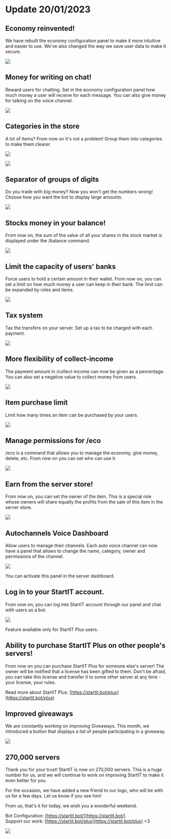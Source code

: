 # Update 20/01/2023

## Economy reinvented!

We have rebuilt the economy configuration panel to make it more intuitive and easier to use. We've also changed the way we save user data to make it secure.

![](jan23-eco-en.png)

## Money for writing on chat!

Reward users for chatting. Set in the economy configuration panel how much money a user will receive for each message. You can also give money for talking on the voice channel.

![](jan23-ecovoice-en.png)

## Categories in the store

A lot of items? From now on it's not a problem! Group them into categories to make them clearer.

![](jan23-ecocat-en.png)

![](jan23-ecocat2.png)

## Separator of groups of digits

Do you trade with big money? Now you won't get the numbers wrong! Choose how you want the bot to display large amounts.

![](jan23-ecosep-en.png)

## Stocks money in your balance!

From now on, the sum of the value of all your shares in the stock market is displayed under the /balance command.

![](jan23-ecobal-en.png)

## Limit the capacity of users' banks

Force users to hold a certain amount in their wallet. From now on, you can set a limit on how much money a user can keep in their bank. The limit can be expanded by roles and items.

![](jan23-ecobanklimit-en.png)

## Tax system

Tax the transfers on your server. Set up a tax to be charged with each payment.

![](jan23-tax-en.png)

## More flexibility of collect-income

The payment amount in /collect-income can now be given as a percentage. You can also set a negative value to collect money from users.

![](jan23-collect-en.png)

## Item purchase limit

Limit how many times an item can be purchased by your users.

![](jan23-buylimit-en.png)


## Manage permissions for /eco

/eco is a command that allows you to manage the economy, give money, delete, etc. From now on you can set who can use it.

![](jan23-ecocmd-en.png)


## Earn from the server store!

From now on, you can set the owner of the item. This is a special role whose owners will share equally the profits from the sale of this item in the server store.

![](jan23-owner-en.png)

## Autochannels Voice Dashboard

Allow users to manage their channels. Each auto voice channel can now have a panel that allows to change the name, category, owner and permissions of the channel.

![](jan23-voicedash.png)

You can activate this panel in the server dashboard.

## Log in to your StartIT account.

From now on, you can log into StartIT account through our panel and chat with users as a bot.

![](jan23-dclogin-pl.png)

Feature available only for StartIT Plus users.

## Ability to purchase StartIT Plus on other people's servers!

From now on you can purchase StartIT Plus for someone else's server! The owner will be notified that a license has been gifted to them.
Don't be afraid, you can take this license and transfer it to some other server at any time - your license, your rules.

Read more about StartIT Plus: [https://startit.bot/plus](https://startit.bot/plus)

## Improved giveaways

We are constantly working on improving Giveaways. This month, we introduced a button that displays a list of people participating in a giveaway.

![](jan23-giveaway.png)

## 270,000 servers

Thank you for your trust! StartIT is now on 270,000 servers. This is a huge number for us, and we will continue to work on improving StartIT to make it even better for you.

For the occasion, we have added a new friend to our logo, who will be with us for a few days. Let us know if you see him!

From us, that's it for today, we wish you a wonderful weekend.

Bot Configuration: [https://startit.bot/](https://startit.bot/) \
Support our work: [https://startit.bot/plus](https://startit.bot/plus) <3

![](jan23-eyes.png)



